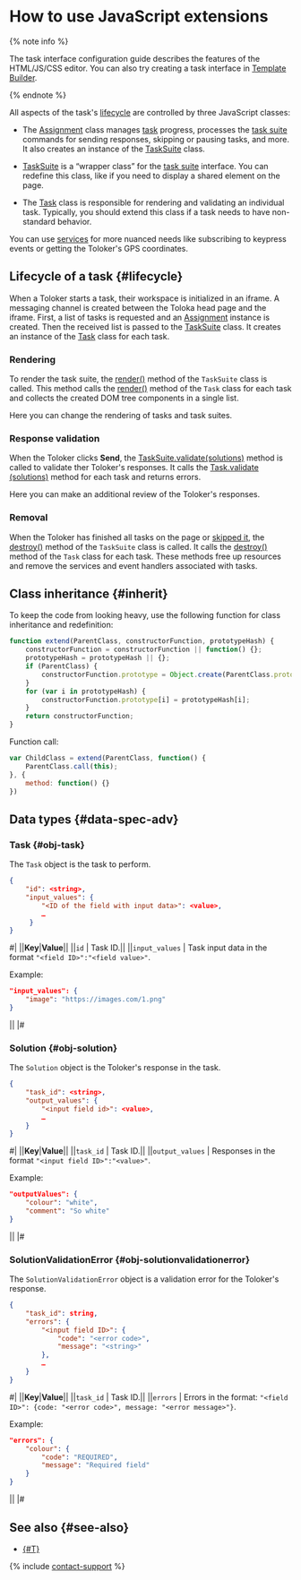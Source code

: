 # How to use JavaScript extensions

{% note info %}

The task interface configuration guide describes the features of the HTML/JS/CSS editor. You can also try creating a task interface in [Template Builder](../../template-builder/index.md).

{% endnote %}

All aspects of the task's [lifecycle](#lifecycle) are controlled by three JavaScript classes:

- The [Assignment](js/assignment.md) class manages [task](../../glossary.md#task) progress, processes the [task suite](../../glossary.md#task-suite) commands for sending responses, skipping or pausing tasks, and more. It also creates an instance of the [TaskSuite](js/tasksuite.md) class.

- [TaskSuite](js/tasksuite.md) is a “wrapper class” for the [task suite](../../glossary.md#task-suite) interface. You can redefine this class, like if you need to display a shared element on the page.

- The [Task](js/task.md) class is responsible for rendering and validating an individual task. Typically, you should extend this class if a task needs to have non-standard behavior.

You can use [services](js/services.md) for more nuanced needs like subscribing to keypress events or getting the Toloker's GPS coordinates.

## Lifecycle of a task {#lifecycle}

When a Toloker starts a task, their workspace is initialized in an iframe. A messaging channel is created between the Toloka head page and the iframe. First, a list of tasks is requested and an [Assignment](js/assignment.md) instance is created. Then the received list is passed to the [TaskSuite](js/tasksuite.md) class. It creates an instance of the [Task](js/task.md) class for each task.

### Rendering

To render the task suite, the [render()](js/tasksuite.md#render) method of the `TaskSuite` class is called. This method calls the [render()](js/task.md#render) method of the `Task` class for each task and collects the created DOM tree components in a single list.

Here you can change the rendering of tasks and task suites.

### Response validation

When the Toloker clicks **Send**, the [TaskSuite.validate(solutions)](js/tasksuite.md#validate) method is called to validate ther Toloker's responses. It calls the [Task.validate (solutions)](js/task.md#validate) method for each task and returns errors.

Here you can make an additional review of the Toloker's responses.

### Removal

When the Toloker has finished all tasks on the page or [skipped it](pool_statistic-pool.md#skipped-tasks), the [destroy()](js/tasksuite.md#destroy) method of the `TaskSuite` class is called. It calls the [destroy()](js/task.md#destroy) method of the `Task` class for each task. These methods free up resources and remove the services and event handlers associated with tasks.

## Class inheritance {#inherit}

To keep the code from looking heavy, use the following function for class inheritance and redefinition:

```javascript
function extend(ParentClass, constructorFunction, prototypeHash) {
    constructorFunction = constructorFunction || function() {};
    prototypeHash = prototypeHash || {};
    if (ParentClass) {
        constructorFunction.prototype = Object.create(ParentClass.prototype);
    }
    for (var i in prototypeHash) {
        constructorFunction.prototype[i] = prototypeHash[i];
    }
    return constructorFunction;
}
```

Function call:

```javascript
var ChildClass = extend(ParentClass, function() {
    ParentClass.call(this);
}, {
    method: function() {}
})
```

## Data types {#data-spec-adv}

### Task {#obj-task}

The `Task` object is the task to perform.

```json
{
    "id": <string>,
    "input_values": {
        "<ID of the field with input data>": <value>,
        …
     }
}
```

#|
||**Key**|**Value**||
||`id` | Task ID.||
||`input_values` | Task input data in the format `"<field ID>":"<field value>"`.

Example:

```json
"input_values": {
    "image": "https://images.com/1.png"
}
```
||
|#

### Solution {#obj-solution}

The `Solution` object is the Toloker's response in the task.

```json
{
    "task_id": <string>,
    "output_values": {
        "<input field id>": <value>,
        …
    }
}
```

#|
||**Key**|**Value**||
||`task_id` | Task ID.||
||`output_values` | Responses in the format `"<input field ID>":"<value>"`.

Example:

```json
"outputValues": {
    "colour": "white",
    "comment": "So white"
}
```
||
|#

### SolutionValidationError {#obj-solutionvalidationerror}

The `SolutionValidationError` object is a validation error for the Toloker's response.

```json
{
    "task_id": string,
    "errors": {
        "<input field ID>": {
            "code": "<error code>",
            "message": "<string>"
        },
        …
    }
}
```

#|
||**Key**|**Value**||
||`task_id` | Task ID.||
||`errors` | Errors in the format: `"<field ID>": {code: "<error code>", message: "<error message>"}`.

Example:

```json
"errors": {
    "colour": {
        "code": "REQUIRED",
        "message": "Required field"
    }
}
```

||
|#

## See also {#see-also}

- [{#T}](spec.md)

{% include [contact-support](../_includes/contact-support.md) %}